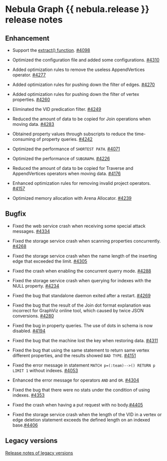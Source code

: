 # Nebula Graph {{ nebula.release }} release notes

## Enhancement

- Support the [extract() function](../3.ngql-guide/6.functions-and-expressions/2.string.md). [#4098](https://github.com/vesoft-inc/nebula/pull/4098)

- Optimized the configuration file and added some configurations. [#4310](https://github.com/vesoft-inc/nebula/pull/4310)

- Added optimization rules to remove the useless AppendVertices operator. [#4277](https://github.com/vesoft-inc/nebula/pull/4277)

- Added optimization rules for pushing down the filter of edges. [#4270](https://github.com/vesoft-inc/nebula/pull/4270)

- Added optimization rules for pushing down the filter of vertex properties. [#4260](https://github.com/vesoft-inc/nebula/pull/4260)

- Eliminated the VID predication filter. [#4249](https://github.com/vesoft-inc/nebula/pull/4249)

- Reduced the amount of data to be copied for Join operations when moving data. [#4283](https://github.com/vesoft-inc/nebula/pull/4283)

- Obtained property values through subscripts to reduce the time-consuming of property queries. [#4242](https://github.com/vesoft-inc/nebula/pull/4242)

- Optimized the performance of `SHORTEST PATH`. [#4071](https://github.com/vesoft-inc/nebula/pull/4071)

- Optimized the performance of `SUBGRAPH`. [#4226](https://github.com/vesoft-inc/nebula/pull/4226)

- Reduced the amount of data to be copied for Traverse and AppendVertices operators when moving data. [#4176](https://github.com/vesoft-inc/nebula/pull/4176)

- Enhanced optimization rules for removing invalid project operators. [#4157](https://github.com/vesoft-inc/nebula/pull/4157)

- Optimized memory allocation with Arena Allocator. [#4239](https://github.com/vesoft-inc/nebula/pull/4239)

## Bugfix

- Fixed the web service crash when receiving some special attack messages. [#4334](https://github.com/vesoft-inc/nebula/pull/4334)

- Fixed the storage service crash when scanning properties concurrently. [#4268](https://github.com/vesoft-inc/nebula/pull/4268)

- Fixed the storage service crash when the name length of the inserting edge that exceeded the limit. [#4305](https://github.com/vesoft-inc/nebula/pull/4305)

- Fixed the crash when enabling the concurrent querry mode. [#4288](https://github.com/vesoft-inc/nebula/pull/4288)

- Fixed the storage service crash when querying for indexes with the NULL property. [#4234](https://github.com/vesoft-inc/nebula/pull/4234)

- Fixed the bug that standalone daemon exited after a restart. [#4269](https://github.com/vesoft-inc/nebula/pull/4269)

- Fixed the bug that the result of the Join dot format explanation was incorrect for GraphViz online tool, which caused by twice JSON conversions. [#4280](https://github.com/vesoft-inc/nebula/pull/4280)

- Fixed the bug in property queries. The use of dots in schema is now disabled. [#4194](https://github.com/vesoft-inc/nebula/pull/4194)

- Fixed the bug that the machine lost the key when restoring data. [#4311](https://github.com/vesoft-inc/nebula/pull/4311)

- Fixed the bug that using the same statement to return same vertex different properties, and the results showed `BAD TYPE`. [#4151](https://github.com/vesoft-inc/nebula/pull/4151)

- Fixed the error message in statement `MATCH p=(:team)-->() RETURN p LIMIT 1` without indexes. [#4053](https://github.com/vesoft-inc/nebula/pull/4053)

- Enhanced the error message for operators `AND` and `OR`. [#4304](https://github.com/vesoft-inc/nebula/pull/4304)

- Fixed the bug that there were no stats under the condition of using indexes. [#4353](https://github.com/vesoft-inc/nebula/pull/4353)

- Fixed the crash when having a put request with no body.[#4405](https://github.com/vesoft-inc/nebula/pull/4405)

- Fixed the storage service crash when the length of the VID in a vertex or edge deletion statement exceeds the defined length on an indexed base.[#4406](https://github.com/vesoft-inc/nebula/pull/4406)

## Legacy versions

[Release notes of legacy versions](https://nebula-graph.io/posts/)
